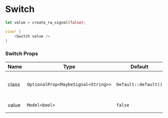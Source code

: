 # Switch

```rust demo
let value = create_rw_signal(false);

view! {
    <Switch value />
}
```

### Switch Props

| Name  | Type                                | Default              | Description                               |
| ----- | ----------------------------------- | -------------------- | ----------------------------------------- |
| class | `OptionalProp<MaybeSignal<String>>` | `Default::default()` | Addtional classes for the switch element. |
| value | `Model<bool>`                       | `false`              | Switch's value.                           |
